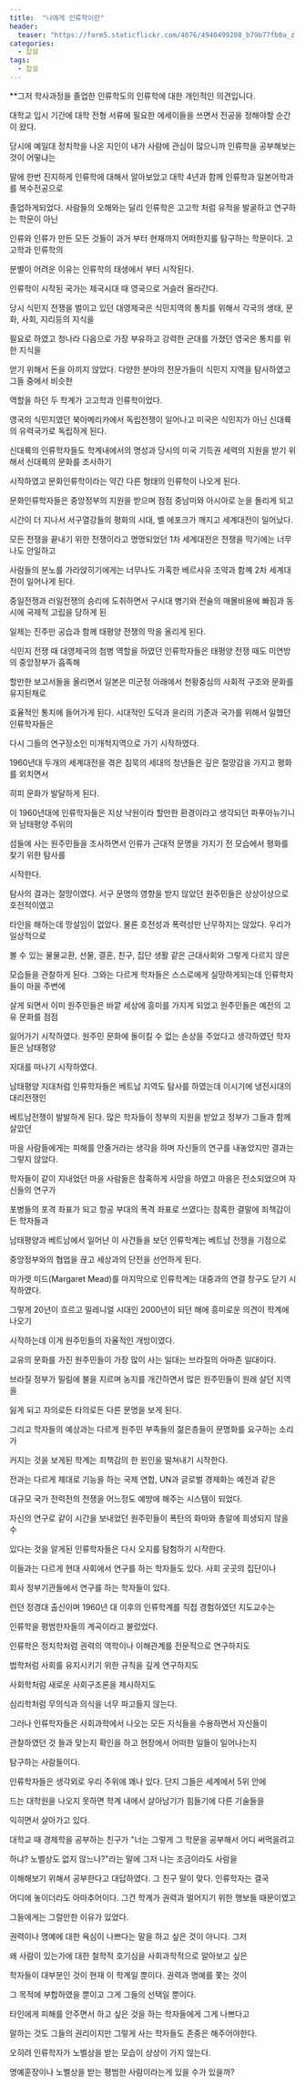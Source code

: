 ```yaml
---
title:  "나에게 인류학이란"
header:
  teaser: "https://farm5.staticflickr.com/4076/4940499208_b79b77fb0a_z.jpg"
categories: 
  - 잡설
tags:
  - 잡설
---
```


**그저 학사과정을 졸업한 인류학도의 인류학에 대한 개인적인 의견입니다.
  
   대학교 입시 기간에 대학 전형 서류에 필요한 에세이들을 쓰면서 전공을 정해야할 순간이 왔다.
  
  당시에 예일대 정치학을 나온 지인이 내가 사람에 관심이 많으니까 인류학을 공부해보는 것이 어떻냐는
  
  말에 한번 진지하게 인류학에 대해서 알아보았고 대학 4년과 함께 인류학과 일본어학과를 복수전공으로
  
  졸업하게되었다. 사람들의 오해와는 달리 인류학은 고고학 처럼 유적을 발굴하고 연구하는 학문이 아닌
  
  인류와 인류가 만든 모든 것들이 과거 부터 현재까지 어떠한지를 탐구하는 학문이다. 고고학과 인류학의
  
  분별이 어려운 이유는 인류학의 태생에서 부터 시작된다.
  
  
   인류학이 시작된 국가는 제국시대 때 영국으로 거슬러 올라간다.
   
  당시 식민지 전쟁을 벌이고 있던 대영제국은 식민지역의 통치를 위해서 각국의 생태, 문화, 사회, 지리등의 지식을
   
  필요로 하였고 청나라 다음으로 가장 부유하고 강력한 군대를 가졌던 영국은 통치를 위한 지식을 
   
  얻기 위해서 돈을 아끼지 않았다. 다양한 분야의 전문가들이 식민지 지역을 탐사하였고 그들 중에서 비슷한
  
  역할을 하던 두 학계가 고고학과 인류학이었다.
   
   
   영국의 식민지였던 북아메리카에서 독립전쟁이 일어나고 미국은 식민지가 아닌 신대륙의 유력국가로 독립하게 된다.
   
  신대륙의 인류학자들도 학계내에서의 명성과 당시의 미국 기득권 세력의 지원을 받기 위해서 신대륙의 문화를 조사하기
  
  시작하였고 문화인류학이라는 약간 다른 형태의 인류학이 나오게 된다.
   
  문화인류학자들은 중앙정부의 지원을 받으며 점점 중남미와 아시아로 눈을 돌리게 되고
   
  시간이 더 지나서 서구열강들의 평화의 시대, 벨 에포크가 깨지고 세계대전이 일어났다.
  
   
   모든 전쟁을 끝내기 위한 전쟁이라고 명명되었던 1차 세계대전은 전쟁을 막기에는 너무나도 안일하고
   
  사람들의 분노를 가라앉히기에게는 너무나도 가혹한 베르사유 조약과 함꼐 2차 세계대전이 일어나게 된다.
  
  
   중일전쟁과 러일전쟁의 승리에 도취하면서 구시대 병기와 전술의 매몰비용에 빠짐과 동시에 국제적 고립을 당하게 된
   
  일제는 진주만 공습과 함께 태평양 전쟁의 막을 올리게 된다.
  
   
   
   식민지 전쟁 때 대영제국의 첨병 역할을 하였던 인류학자들은 태평양 전쟁 때도 미연방의 중앙정부가 흡족해
   
  할만한 보고서들을 올리면서 일본은 미군정 아래에서 천황중심의 사회적 구조와 문화를 유지된채로
   
  효율적인 통치에 들어가게 된다. 시대적인 도덕과 윤리의 기준과 국가를 위해서 일했던 인류학자들은
  
  다시 그들의 연구장소인 미개척지역으로 가기 시작하였다.
   
   
   1960년대 두개의 세계대전을 겪은 침묵의 세대의 청년들은 깊은 절망감을 가지고 평화를 외치면서
   
  히피 문화가 발달하게 된다.
   
  이 1960년대에 인류학자들은 지상 낙원이라 할만한 환경이라고 생각되던 파푸아뉴기니와 남태평양 주위의
   
  섬들에 사는 원주민들을 조사하면서 인류가 근대적 문명을 가지기 전 모습에서 평화를 찾기 위한 탐사를 
  
  시작한다.
  
  
   탐사의 결과는 절망이였다. 서구 문명의 영향을 받지 않았던 원주민들은 상상이상으로 호전적이였고
   
  타인을 해하는데 망설임이 없었다. 물론 호전성과 폭력성만 난무하지는 않았다. 우리가 일상적으로
  
  볼 수 있는 물물교환, 선물, 결혼, 친구, 집단 생활 같은 근대사회와 그렇게 다르지 않은
  
  모습들을 관찰하게 된다. 그와는 다르게 학자들은 스스로에게 실망하게되는데 인류학자들이 마을 주변에
  
  살게 되면서 이미 원주민들은 바깥 세상에 흥미를 가지게 되었고 원주민들은 예전의 고유 문화를 점점 
  
  잃어가기 시작하였다. 원주민 문화에 돌이킬 수 없는 손상을 주었다고 생각하였던 학자들은 남태평양 
  
  지대를 떠나기 시작하였다.
  
  
   남태평양 지대처럼 인류학자들은 베트남 지역도 탐사를 하였는데 이시기에 냉전시대의 대리전쟁인
   
  베트남전쟁이 발발하게 된다. 많은 학자들이 정부의 지원을 받았고 정부가 그들과 함께 살았던
  
  마을 사람들에게는 피해를 안줄거라는 생각을 하며 자신들의 연구를 내놓았지만 결과는 그렇지 않았다.
  
   
   학자들이 같이 지내었던 마을 사람들은 참혹하게 사망을 하였고 마을은 전소되었으며 자신들의 연구가
   
  포병들의 포격 좌표가 되고 항공 부대의 폭격 좌표로 쓰였다는  참혹한 결말에 죄책감이 든 학자들과 
  
  남태평양과 베트남에서 일어난 이 사건들을 보던 인류학계는 베트남 전쟁을 기점으로 
  
  중앙정부와의 협업을 끊고 세상과의 단전을 선언하게 된다.
  
  
   마가렛 미드(Margaret Mead)를 마지막으로 인류학계는 대중과의 연결 창구도 닫기 시작하였다.
  
  그렇게 20년이 흐르고 밀레니얼 시대인 2000년이 되던 해에 흥미로운 의견이 학계에 나오기
  
  시작하는데 이게 원주민들의 자율적인 개방이였다.
  
  
  
   교유의 문화를 가진 원주민들이 가장 많이 사는 일대는 브라질의 아마존 일대이다.
   
  브라질 정부가 밀림에 불을 지르며 농지를 개간하면서 많은 원주민들이 원래 살던 지역을 
  
  잃게 되고 자의로든 타의로든 다른 문명을 보게 된다.
  
  그리고 학자들의 예상과는 다르게 원주민 부족들의 젊은층들이 문명화를 요구하는 소리가
  
  커지는 것을 보게된 학계는 죄책감의 한 원인을 떨쳐내기 시작한다.
  
  
  
   전과는 다르게 제대로 기능을 하는 국제 연합, UN과 글로벌 경제화는 예전과 같은
  
  대규모 국가 전력전의 전쟁을 어느정도 예방에 해주는 시스템이 되었다.
  
  자신의 연구로 같이 시간을 보내었던 원주민들이 폭탄의 화마와 총알에 희생되지 않을 수 
  
  있다는 것을 알게된 인류학자들은 다시 오지를 탐험하기 시작한다.
  
  
   이들과는 다르게 현대 사회에서 연구를 하는 학자들도 있다. 사회 곳곳의 집단이나
  
  회사 정부기관들에서 연구를 하는 학자들이 있다.
  
  
   런던 정경대 출신이며 1960년 대 이후의 인류학계를 직접 경험하였던 지도교수는
   
  인류학을 평범한자들의 계곡이라고 불렀었다.
   
  인류학은 정치학처럼 권력의 역학이나 이해관계를 전문적으로 연구하지도
  
  법학처럼 사회를 유지시키기 위한 규칙을 깊게 연구하지도
  
  사회학처럼 새로운 사회구조론을 제시하지도
  
  심리학처럼 무의식과 의식을 너무 파고들지 않는다.
  
  그러나 인류학자들은 사회과학에서 나오는 모든 지식들을 수용하면서 자신들이
  
  관찰하였던 것 들과 맞는지 확인을 하고 현장에서 어떠한 일들이 일어나는지
  
  탐구하는 사람들이다.
  
  
  
   인류학자들은 생각외로 우리 주위에 꽤나 있다. 단지 그들은 세계에서 5위 안에
   
  드는 대학원을 나오지 못하면 학계 내에서 살아남기가 힘들기에 다른 기술들을 
  
  익히면서 살아가고 있다.
  
  
   대학교 때 경제학을 공부하는 친구가 "너는 그렇게 그 학문을 공부해서 어디 써먹을려고
   
  하냐? 노벨상도 없지 않느나?"라는 말에 그저 나는 조금이라도 사람을 
   
  이해해보기 위해서 공부한다고 대답하였다. 그 친구 말이 맞다. 인류학자는 결국
  
  어디에 놓이더라도 아마추어이다. 그건 학계가 권력과 멀어지기 위한 행보들 때문이였고
  
  그들에게는 그럴만한 이유가 있었다.
  
  
   권력이나 명예에 대한 욕심이 나쁘다는 말을 하고 싶은 것이 아니다. 그저
   
  왜 사람이 있는가에 대한 철학적 호기심을 사회과학적으로 알아보고 싶은
  
  학자들이 대부분인 것이 현재 이 학계일 뿐이다. 권력과 명예를 쫓는 것이
  
  그 목적에 부합하였을 뿐이고 그게 그들의 선택일 뿐이다.
  
   
   타인에게 피해를 안주면서 하고 싶은 것을 하는 학자들에게 그게 나쁘다고
   
  말하는 것도 그들의 권리이지만 그렇게 사는 학자들도 존중은 해주어야한다.
   
  오히려 인류학자가 노벨상을 받는 모습이 상상이 가지 않는다.
  
  
  
   명예훈장이나 노벨상을 받는 평범한 사람이라는게 있을 수가 있을까?
   
  

   
  
[^posts]: Footnote test.
